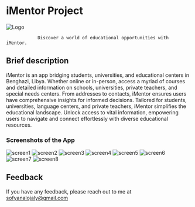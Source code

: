 # iMentor Project
![Logo](./screenshots/ic_launcher_round.png)

                Discover a world of educational opportunities with iMentor.
## Brief description 
iMentor is an app bridging students, universities, and educational centers in Benghazi, Libya. Whether online or in-person, access a myriad of courses and detailed information on schools, universities, private teachers, and special needs centers. From addresses to contacts, iMentor ensures users have comprehensive insights for informed decisions. Tailored for students, universities, language centers, and private teachers, iMentor simplifies the educational landscape. Unlock access to vital information, empowering users to navigate and connect effortlessly with diverse educational resources.
### Screenshots of the App 
![screen1](./screenshots/unnamed.png)
![screen2](./screenshots/unnamed2.png)
![screen3](./screenshots/unnamed3.png)
![screen4](./screenshots/unnamed4.png)
![screen5](./screenshots/unnamed5.png)
![screen6](./screenshots/unname6.png)
![screen7](./screenshots/unnamed7.png)
![screen8](./screenshots/unnamed8.png)


## Feedback

If you have any feedback, please reach out to me at sofyanalojaly@gmail.com

